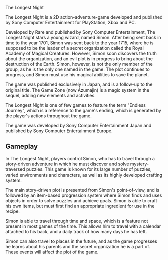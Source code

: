 The Longest Night

The Longest Night is a 2D action-adventure-game developed and published by Sony Computer Entertainment for PlayStation, Xbox and PC.

Developed by Rare and published by Sony Computer Entertainment, The Longest Night stars a young wizard, named Simon. After being sent back in time to the year 1701, Simon was sent back to the year 1715, where he is supposed to be the leader of a secret organization called the Royal Academy of Magical Creatures. However, Simon soon discovers the truth about the organization, and an evil plot is in progress to bring about the destruction of the Earth. Simon, however, is not the only member of the group, as he is the only one named in the game. The plot continues to progress, and Simon must use his magical abilities to save the planet.

The game was published exclusively in Japan, and is a follow-up to the original title. The Game Zone (now Azumajin) is a magic system in the sequel, adding new elements and activities.

The Longest Night is one of few games to feature the term "Endless Journey", which is a reference to the game's ending, which is generated by the player's actions throughout the game.

The game was developed by Sony Computer Entertainment Japan and published by Sony Computer Entertainment Europe.

## Gameplay

In The Longest Night, players control Simon, who has to travel through a story-driven adventure in which he must discover and solve mystery-traversed puzzles. This game is known for its large number of puzzles, varied environments and characters, as well as its highly developed crafting system.

The main story-driven plot is presented from Simon's point-of-view, and is followed by an item-based progression system where Simon finds and uses objects in order to solve puzzles and achieve goals. Simon is able to craft his own items, but must first find an appropriate ingredient for use in the recipe.

Simon is able to travel through time and space, which is a feature not present in most games of the time. This allows him to travel with a calendar attached to his back, and a daily track of how many days he has left.

Simon can also travel to places in the future, and as the game progresses he learns about his parents and the secret organization he is a part of. These events will affect the plot of the game.